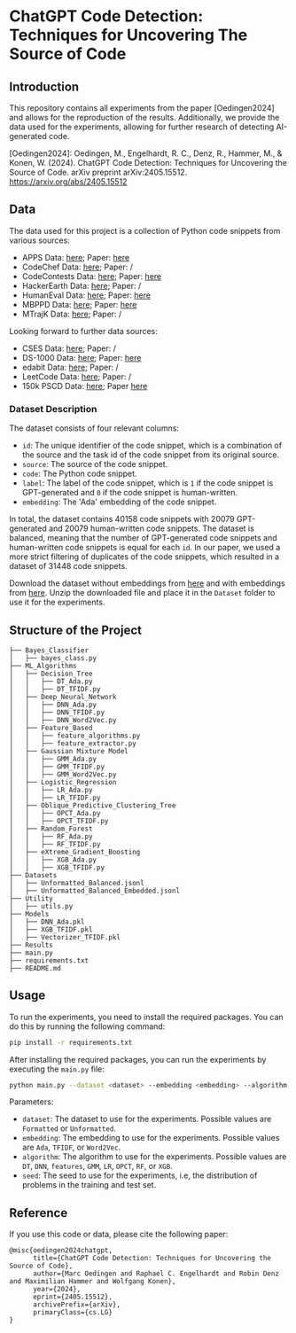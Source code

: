 # ChatGPT Code Detection: Techniques for Uncovering The Source of Code

## Introduction
This repository contains all experiments from the paper [Oedingen2024] and allows for the reproduction of the results. Additionally, we provide the data used for the experiments, allowing for further research of detecting AI-generated code.

[Oedingen2024]: Oedingen, M., Engelhardt, R. C., Denz, R., Hammer, M., & Konen, W. (2024). ChatGPT Code Detection: Techniques for Uncovering the Source of Code. arXiv preprint arXiv:2405.15512.
https://arxiv.org/abs/2405.15512

## Data
The data used for this project is a collection of Python code snippets from various sources:
- APPS Data: [here](https://github.com/hendrycks/apps); Paper: [here](https://arxiv.org/pdf/2105.09938v3.pdf)
- CodeChef Data: [here](https://www.codechef.com/); Paper: /
- CodeContests Data: [here](https://huggingface.co/datasets/deepmind/code_contests); Paper: [here](https://arxiv.org/abs/2203.07814)
- HackerEarth Data: [here](https://www.hackerearth.com/); Paper: /
- HumanEval Data: [here](https://github.com/openai/human-eval); Paper: [here](https://arxiv.org/abs/2107.03374)
- MBPPD Data: [here](https://github.com/google-research/google-research/tree/master/mbpp); Paper: [here](https://arxiv.org/abs/2108.07732)
- MTrajK Data: [here](https://github.com/MTrajK/); Paper: /

Looking forward to further data sources:
- CSES Data: [here](https://cses.fi/problemset/); Paper: /
- DS-1000 Data: [here](https://ds1000-code-gen.github.io); Paper: [here](https://arxiv.org/abs/2211.11501)
- edabit Data: [here](https://edabit.com/challenges/python3); Paper: /
- LeetCode Data: [here](https://leetcode.com/); Paper: /
- 150k PSCD Data: [here](https://www.kaggle.com/datasets/veeralakrishna/150k-python-dataset); Paper [here](https://dl.acm.org/doi/10.1145/2983990.2984041)

### Dataset Description
The dataset consists of four relevant columns:
- `id`: The unique identifier of the code snippet, which is a combination of the source and the task id of the code snippet from its original source.
- `source`: The source of the code snippet.
- `code`: The Python code snippet.
- `label`: The label of the code snippet, which is `1` if the code snippet is GPT-generated and `0` if the code snippet is human-written.
- `embedding`: The 'Ada' embedding of the code snippet.

In total, the dataset contains 40158 code snippets with 20079 GPT-generated and 20079 human-written code snippets. 
The dataset is balanced, meaning that the number of GPT-generated code snippets and human-written code snippets is equal for each `id`.
In our paper, we used a more strict filtering of duplicates of the code snippets, which resulted in a dataset of 31448 code snippets.  


Download the dataset without embeddings from [here](https://th-koeln.sciebo.de/s/XZRR45yzO0rRuj3) and with embeddings from [here](https://th-koeln.sciebo.de/s/5kh6qOhEcO5ueFV).
Unzip the downloaded file and place it in the `Dataset` folder to use it for the experiments.

## Structure of the Project
```
├── Bayes_Classifier
│   ├── bayes_class.py
├── ML_Algorithms
│   ├── Decision_Tree
│   │   ├── DT_Ada.py
│   │   ├── DT_TFIDF.py
│   ├── Deep_Neural_Network
│   │   ├── DNN_Ada.py
│   │   ├── DNN_TFIDF.py
│   │   ├── DNN_Word2Vec.py
│   ├── Feature_Based
│   │   ├── feature_algorithms.py
│   │   ├── feature_extractor.py
│   ├── Gaussian Mixture Model
│   │   ├── GMM_Ada.py
│   │   ├── GMM_TFIDF.py
│   │   ├── GMM_Word2Vec.py
│   ├── Logistic_Regression
│   │   ├── LR_Ada.py
│   │   ├── LR_TFIDF.py
│   ├── Oblique_Predictive_Clustering_Tree
│   │   ├── OPCT_Ada.py
│   │   ├── OPCT_TFIDF.py
│   ├── Random_Forest
│   │   ├── RF_Ada.py
│   │   ├── RF_TFIDF.py
│   ├── eXtreme_Gradient_Boosting
│   │   ├── XGB_Ada.py
│   │   ├── XGB_TFIDF.py
├── Datasets
│   ├── Unformatted_Balanced.jsonl
│   ├── Unformatted_Balanced_Embedded.jsonl
├── Utility
│   ├── utils.py
├── Models
│   ├── DNN_Ada.pkl
│   ├── XGB_TFIDF.pkl
│   ├── Vectorizer_TFIDF.pkl
├── Results
├── main.py
├── requirements.txt
├── README.md
```

## Usage
To run the experiments, you need to install the required packages. You can do this by running the following command:
```bash
pip install -r requirements.txt
```

After installing the required packages, you can run the experiments by executing the `main.py` file:
```bash
python main.py --dataset <dataset> --embedding <embedding> --algorithm <algorithm> --seed <seed>
```

Parameters:
- `dataset`: The dataset to use for the experiments. Possible values are `Formatted` or `Unformatted`.
- `embedding`: The embedding to use for the experiments. Possible values are `Ada`, `TFIDF`, or `Word2Vec`.
- `algorithm`: The algorithm to use for the experiments. Possible values are `DT`, `DNN`, `features`, `GMM`, `LR`, `OPCT`, `RF`, or `XGB`.
- `seed`: The seed to use for the experiments, i.e, the distribution of problems in the training and test set.


## Reference
If you use this code or data, please cite the following paper:
```
@misc{oedingen2024chatgpt,
      title={ChatGPT Code Detection: Techniques for Uncovering the Source of Code}, 
      author={Marc Oedingen and Raphael C. Engelhardt and Robin Denz and Maximilian Hammer and Wolfgang Konen},
      year={2024},
      eprint={2405.15512},
      archivePrefix={arXiv},
      primaryClass={cs.LG}
}
```
